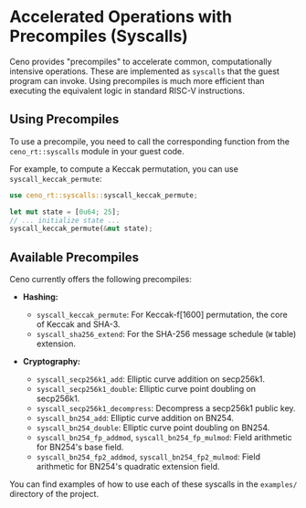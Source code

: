 # Accelerated Operations with Precompiles (Syscalls)

Ceno provides "precompiles" to accelerate common, computationally intensive operations. These are implemented as `syscalls` that the guest program can invoke. Using precompiles is much more efficient than executing the equivalent logic in standard RISC-V instructions.

## Using Precompiles

To use a precompile, you need to call the corresponding function from the `ceno_rt::syscalls` module in your guest code.

For example, to compute a Keccak permutation, you can use `syscall_keccak_permute`:

```rust
use ceno_rt::syscalls::syscall_keccak_permute;

let mut state = [0u64; 25];
// ... initialize state ...
syscall_keccak_permute(&mut state);
```

## Available Precompiles

Ceno currently offers the following precompiles:

- **Hashing:**
  - `syscall_keccak_permute`: For Keccak-f[1600] permutation, the core of Keccak and SHA-3.
  - `syscall_sha256_extend`: For the SHA-256 message schedule (`W` table) extension.

- **Cryptography:**
  - `syscall_secp256k1_add`: Elliptic curve addition on secp256k1.
  - `syscall_secp256k1_double`: Elliptic curve point doubling on secp256k1.
  - `syscall_secp256k1_decompress`: Decompress a secp256k1 public key.
  - `syscall_bn254_add`: Elliptic curve addition on BN254.
  - `syscall_bn254_double`: Elliptic curve point doubling on BN254.
  - `syscall_bn254_fp_addmod`, `syscall_bn254_fp_mulmod`: Field arithmetic for BN254's base field.
  - `syscall_bn254_fp2_addmod`, `syscall_bn254_fp2_mulmod`: Field arithmetic for BN254's quadratic extension field.


You can find examples of how to use each of these syscalls in the `examples/` directory of the project.
